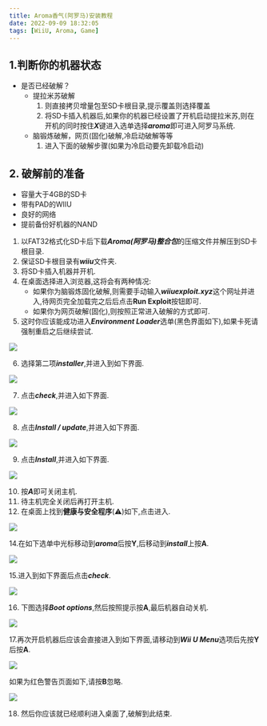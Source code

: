 ```yaml
---
title: Aroma香气(阿罗马)安装教程
date: 2022-09-09 18:32:05
tags: [WiiU, Aroma, Game]
---
```


## 1.判断你的机器状态

- 是否已经破解？
  - 提拉米苏破解
    1. 则直接拷贝增量包至SD卡根目录,提示覆盖则选择覆盖
    2. 将SD卡插入机器后,如果你的机器已经设置了开机启动提拉米苏,则在开机的同时按住***X***键进入选单选择***aroma***即可进入阿罗马系统.
  - 脑锻炼破解，网页(固化)破解,冷启动破解等等
    1. 进入下面的破解步骤(如果为冷启动要先卸载冷启动)

## 2. 破解前的准备

- 容量大于4GB的SD卡
- 带有PAD的WIIU
- 良好的网络
- 提前备份好机器的NAND

1. 以FAT32格式化SD卡后下载***Aroma(阿罗马)整合包***的压缩文件并解压到SD卡根目录.
2. 保证SD卡根目录有***wiiu***文件夹.
3. 将SD卡插入机器并开机.
4. 在桌面选择进入浏览器,这将会有两种情况:
   - 如果你为脑锻炼固化破解,则需要手动输入***wiiuexploit.xyz***这个网址并进入,待网页完全加载完之后后点击**Run Exploit**按钮即可.
   - 如果你为网页破解(固化),则按照正常进入破解的方式即可.
5. 这时你应该能成功进入***Environment Loader***选单(黑色界面如下),如果卡死请强制重启之后继续尝试.

![](1.jpg)

6. 选择第二项***installer***,并进入到如下界面.

![](2.jpg)

7. 点击***check***,并进入如下界面.

![](3.jpg)

8. 点击***Install / update***,并进入如下界面.

![](4.jpg)

9. 点击***Install***,并进入如下界面.

![](5.jpg)

10. 按***A***即可关闭主机.
11. 待主机完全关闭后再打开主机.
12. 在桌面上找到**健康与安全程序**(⚠️)如下,点击进入.

![](6.jpg)

14.在如下选单中光标移动到***aroma***后按**Y**,后移动到***install***上按**A**.

![](1.jpg)

15.进入到如下界面后点击***check***.

![](2.jpg)

16. 下图选择***Boot options***,然后按照提示按**A**,最后机器自动关机.

![](3.jpg)

17.再次开启机器后应该会直接进入到如下界面,请移动到***Wii U Menu***选项后先按**Y**后按**A**.

![](9.jpg)

如果为红色警告页面如下,请按**B**忽略.

![](8.jpg)

18. 然后你应该就已经顺利进入桌面了,破解到此结束.

